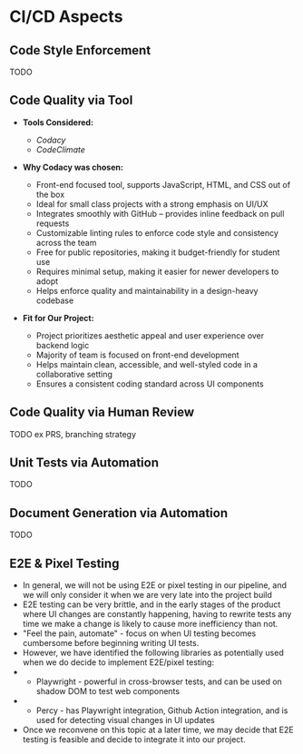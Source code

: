 # CI/CD Aspects

## Code Style Enforcement
TODO

## Code Quality via Tool
- **Tools Considered:**  
  - *Codacy*  
  - *CodeClimate*

- **Why Codacy was chosen:**
  - Front-end focused tool, supports JavaScript, HTML, and CSS out of the box
  - Ideal for small class projects with a strong emphasis on UI/UX
  - Integrates smoothly with GitHub – provides inline feedback on pull requests
  - Customizable linting rules to enforce code style and consistency across the team
  - Free for public repositories, making it budget-friendly for student use
  - Requires minimal setup, making it easier for newer developers to adopt
  - Helps enforce quality and maintainability in a design-heavy codebase

- **Fit for Our Project:**
  - Project prioritizes aesthetic appeal and user experience over backend logic
  - Majority of team is focused on front-end development
  - Helps maintain clean, accessible, and well-styled code in a collaborative setting
  - Ensures a consistent coding standard across UI components

## Code Quality via Human Review
TODO
ex PRS, branching strategy

## Unit Tests via Automation
TODO

## Document Generation via Automation
TODO

## E2E & Pixel Testing
- In general, we will not be using E2E or pixel testing in our pipeline, and we will only consider it when we are very late into the project build
- E2E testing can be very brittle, and in the early stages of the product where UI changes are constantly happening, having to rewrite tests any time we make a change is likely to cause more inefficiency than not.
- "Feel the pain, automate" - focus on when UI testing becomes cumbersome before beginning writing UI tests.
- However, we have identified the following libraries as potentially used when we do decide to implement E2E/pixel testing:
- - Playwright - powerful in cross-browser tests, and can be used on shadow DOM to test web components
- - Percy - has Playwright integration, Github Action integration, and is used for detecting visual changes in UI updates
- Once we reconvene on this topic at a later time, we may decide that E2E testing is feasible and decide to integrate it into our project.
